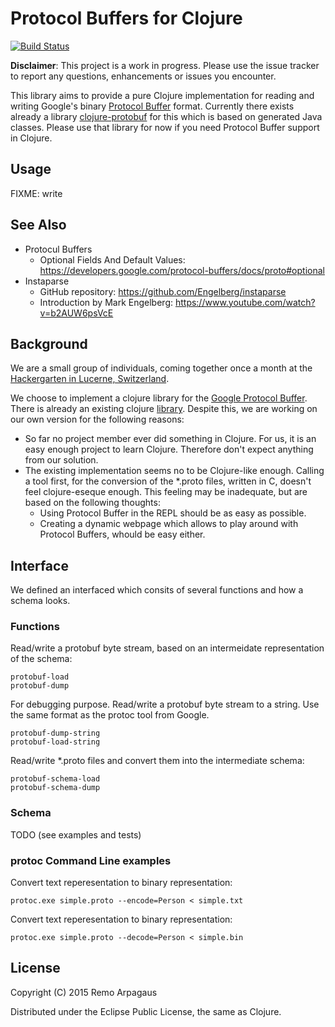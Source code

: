 # Protocol Buffers for Clojure
[![Build Status](https://travis-ci.org/arpagaus/clj-protobuf.svg?branch=master)](https://travis-ci.org/arpagaus/clj-protobuf)

**Disclaimer**: This project is a work in progress. Please use the issue tracker to report any questions, enhancements or issues you encounter.

This library aims to provide a pure Clojure implementation for reading and writing Google's binary [Protocol Buffer](https://developers.google.com/protocol-buffers) format. Currently there exists already a library [clojure-protobuf](https://github.com/ninjudd/clojure-protobuf) for this which is based on generated Java classes. Please use that library for now if you need Protocol Buffer support in Clojure.

## Usage

FIXME: write

## See Also
- Protocul Buffers
  - Optional Fields And Default Values: https://developers.google.com/protocol-buffers/docs/proto#optional
- Instaparse
  - GitHub repository: https://github.com/Engelberg/instaparse
  - Introduction by Mark Engelberg: https://www.youtube.com/watch?v=b2AUW6psVcE

## Background

We are a small group of individuals, coming together once a month at the [Hackergarten in Lucerne, Switzerland](http://www.meetup.com/hackergarten-luzern).

We choose to implement a clojure library for the [Google Protocol Buffer](https://developers.google.com/protocol-buffers). There is already an existing clojure [library](https://github.com/ninjudd/clojure-protobuf). Despite this, we are working on our own version for the following reasons:

- So far no project member ever did something in Clojure. For us, it is an easy enough project to learn Clojure. Therefore don't expect anything from our solution.
- The existing implementation seems no to be Clojure-like enough. Calling a tool first, for the conversion of the *.proto files, written in C, doesn't feel clojure-eseque enough. This feeling may be inadequate, but are based on the following thoughts:
  - Using Protocol Buffer in the REPL should be as easy as possible.
  - Creating a dynamic webpage which allows to play around with Protocol Buffers, whould be easy either.

## Interface

We defined an interfaced which consits of several functions and how a schema looks.

### Functions

Read/write a protobuf byte stream, based on an intermeidate representation of the schema:

```
protobuf-load
protobuf-dump
```

For debugging purpose. Read/write a protobuf byte stream to a string. Use the same format as the protoc tool from Google.

```
protobuf-dump-string
protobuf-load-string
```

Read/write *.proto files and convert them into the intermediate schema:

```
protobuf-schema-load
protobuf-schema-dump
```

### Schema

TODO (see examples and tests)

### protoc Command Line examples

Convert text reperesentation to binary representation:
```
protoc.exe simple.proto --encode=Person < simple.txt
```
Convert text reperesentation to binary representation:
```
protoc.exe simple.proto --decode=Person < simple.bin
```

## License

Copyright (C) 2015 Remo Arpagaus

Distributed under the Eclipse Public License, the same as Clojure.
